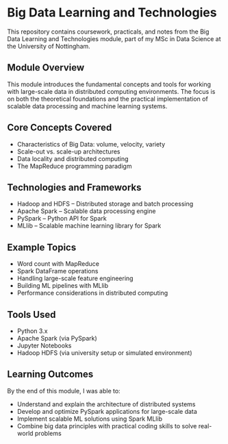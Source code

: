# Big Data Learning and Technologies

This repository contains coursework, practicals, and notes from the Big Data Learning and Technologies module, part of my MSc in Data Science at the University of Nottingham.

## Module Overview

This module introduces the fundamental concepts and tools for working with large-scale data in distributed computing environments. The focus is on both the theoretical foundations and the practical implementation of scalable data processing and machine learning systems.

## Core Concepts Covered

- Characteristics of Big Data: volume, velocity, variety
- Scale-out vs. scale-up architectures
- Data locality and distributed computing
- The MapReduce programming paradigm

## Technologies and Frameworks

- Hadoop and HDFS – Distributed storage and batch processing
- Apache Spark – Scalable data processing engine
- PySpark – Python API for Spark
- MLlib – Scalable machine learning library for Spark

## Example Topics

- Word count with MapReduce
- Spark DataFrame operations
- Handling large-scale feature engineering
- Building ML pipelines with MLlib
- Performance considerations in distributed computing

## Tools Used

- Python 3.x
- Apache Spark (via PySpark)
- Jupyter Notebooks
- Hadoop HDFS (via university setup or simulated environment)

## Learning Outcomes

By the end of this module, I was able to:

- Understand and explain the architecture of distributed systems
- Develop and optimize PySpark applications for large-scale data
- Implement scalable ML solutions using Spark MLlib
- Combine big data principles with practical coding skills to solve real-world problems
